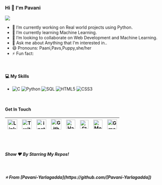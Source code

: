 ### Hi 👋 I'm Pavani

![](https://komarev.com/ghpvc/?username=Pavani-Yarlagadda)

- 🔭 I’m currently working on Real world projects using Python.
- 🌱 I’m currently learning Machine Learning.
- 👯 I’m looking to collaborate on Web Development and Machine Learning.
- 💬 Ask me about Anything that I'm interested in..
- 😄 Pronouns: Paani,Pavs,Puppy,she/her
- ⚡ Fun fact: 
<br>

<h4> 💻 My Skills</h4>
<ul><li>
  <!-- primary -->
  <img alt="C" src="https://img.shields.io/badge/-C-3776AB?style=flat-square&logo=c&logoColor=white" />
  <img alt="Python" src="https://img.shields.io/badge/-Python-3776AB?style=flat-square&logo=python&logoColor=white" />
  <img alt="SQL" src="https://img.shields.io/badge/-SQL-E32934?style=flat-square&logo=mysql&logoColor=black&textColor=black" />
  <!-- web -->
  <img alt="HTML5" src="https://img.shields.io/badge/-HTML5-F16529?style=flat-square&logo=HTML5&logoColor=white" />
  <img alt="CSS3" src="https://img.shields.io/badge/-CSS3-264de4?style=flat-square&logo=CSS3&logoColor=white" />
  </li>
 </ul>
 <br>
<h4>Get In Touch</h4>



| [<img src="https://github.com/hardeep0598/hardeep0598/blob/master/Linkedin.svg" alt="Linkedin Logo" width="32">](http://linkedin.com/in/pavani-yarlagadda-33aa25166) | [<img src="https://github.com/hardeep0598/hardeep0598/blob/master/Twitter.svg" alt="Twitter Logo" width="32">](https://twitter.com/PaaniYarlagadda) | [<img src="https://github.com/hardeep0598/hardeep0598/blob/master/Instagram.svg" alt="instagram logo" width="32">](https://www.instagram.com/pavani_yarlagadda/)| [<img src="https://cdn.svgporn.com/logos/github-icon.svg" alt="Github logo" width="34">](https://github.com/Pavani-Yarlagadda) | [<img src="https://github.com/hardeep0598/hardeep0598/blob/master/HackerRank.svg" alt="HackerRank Logo" width="30">](https://www.hackerrank.com/pavaniy777) | [<img src="https://cdn.svgporn.com/logos/stackoverflow-icon.svg" alt="Stackoverflow Logo" width="28">](https://stackoverflow.com/users/12029612/pavani-yarlagadda) | [<img src="https://cdn.svgporn.com/logos/medium.svg" alt="Medium Logo" width="30">](https://medium.com/@pavaniy777) | [<img src="https://github.com/hardeep0598/hardeep0598/blob/master/Gmail.svg" alt="Gmail logo" height="32">](mailto:pavaniy777@gmail.com)
|:---:|:---:|:---:|:---:|:---:|:---:|:---:|:---:|



<br>
<br>
<h5>Show ❤️ By Starring My Repos!<h5><br>
<br>
⭐️ From [Pavani-Yarlagadda](https://github.com/[Pavani-Yarlagadda])
